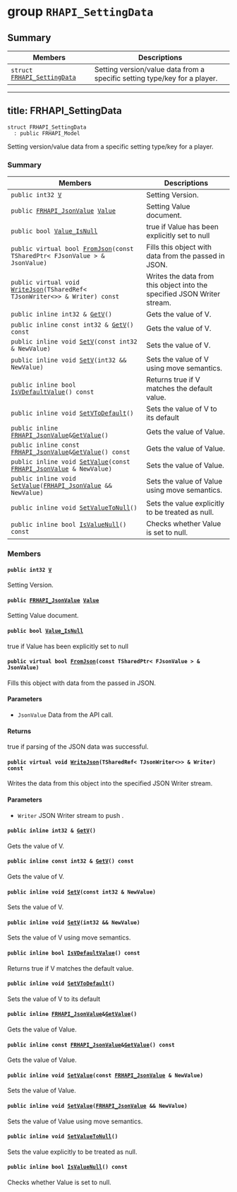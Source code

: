 # group `RHAPI_SettingData` <a id="group__RHAPI__SettingData"></a>

## Summary

 Members                        | Descriptions                                
--------------------------------|---------------------------------------------
`struct `[`FRHAPI_SettingData`](#structFRHAPI__SettingData) | Setting version/value data from a specific setting type/key for a player.

---
title: FRHAPI_SettingData
---

```
struct FRHAPI_SettingData
  : public FRHAPI_Model
```

Setting version/value data from a specific setting type/key for a player.

### Summary

 Members                        | Descriptions                                
--------------------------------|---------------------------------------------
`public int32 `[`V`](#structFRHAPI__SettingData_1a2512594c15d94a1fb5d9f3265fe2959b) | Setting Version.
`public `[`FRHAPI_JsonValue`](undefined.md#structFRHAPI__JsonValue)` `[`Value`](#structFRHAPI__SettingData_1a6c2d9e18c1f6895155bcf0313ffc5d94) | Setting Value document.
`public bool `[`Value_IsNull`](#structFRHAPI__SettingData_1a15f523906b538bb4dd436a0993fbfb86) | true if Value has been explicitly set to null
`public virtual bool `[`FromJson`](#structFRHAPI__SettingData_1a451b18556c313331a9fdfae19f669f48)`(const TSharedPtr< FJsonValue > & JsonValue)` | Fills this object with data from the passed in JSON.
`public virtual void `[`WriteJson`](#structFRHAPI__SettingData_1a1b7bfed54ce9270255fbb46255d7c5b2)`(TSharedRef< TJsonWriter<>> & Writer) const` | Writes the data from this object into the specified JSON Writer stream.
`public inline int32 & `[`GetV`](#structFRHAPI__SettingData_1a540c85e652ecbfbd2641e8500c27b66a)`()` | Gets the value of V.
`public inline const int32 & `[`GetV`](#structFRHAPI__SettingData_1abebe2f1a931f0bf0a8b90e57c4a59845)`() const` | Gets the value of V.
`public inline void `[`SetV`](#structFRHAPI__SettingData_1a25a11ae202e4d86e865063d20c39cdc7)`(const int32 & NewValue)` | Sets the value of V.
`public inline void `[`SetV`](#structFRHAPI__SettingData_1ae470149875008c4ee6bd9a4ee47822aa)`(int32 && NewValue)` | Sets the value of V using move semantics.
`public inline bool `[`IsVDefaultValue`](#structFRHAPI__SettingData_1afac8ce0d0cac1f2a2880f9378d959d14)`() const` | Returns true if V matches the default value.
`public inline void `[`SetVToDefault`](#structFRHAPI__SettingData_1a96191983827c14b416c2bcd6b2cc660e)`()` | Sets the value of V to its default
`public inline `[`FRHAPI_JsonValue`](undefined.md#structFRHAPI__JsonValue)` & `[`GetValue`](#structFRHAPI__SettingData_1aad140fab11a097a469db39728f50c2d0)`()` | Gets the value of Value.
`public inline const `[`FRHAPI_JsonValue`](undefined.md#structFRHAPI__JsonValue)` & `[`GetValue`](#structFRHAPI__SettingData_1a47d2ca1fdd7a840b69434baca62f972f)`() const` | Gets the value of Value.
`public inline void `[`SetValue`](#structFRHAPI__SettingData_1af8e69c18963b052c7387eaa4d301451e)`(const `[`FRHAPI_JsonValue`](undefined.md#structFRHAPI__JsonValue)` & NewValue)` | Sets the value of Value.
`public inline void `[`SetValue`](#structFRHAPI__SettingData_1a7e44672c04f8bfef29258ea4fca0d8cb)`(`[`FRHAPI_JsonValue`](undefined.md#structFRHAPI__JsonValue)` && NewValue)` | Sets the value of Value using move semantics.
`public inline void `[`SetValueToNull`](#structFRHAPI__SettingData_1a501cbe0943435421c563cd8ffc200faa)`()` | Sets the value explicitly to be treated as null.
`public inline bool `[`IsValueNull`](#structFRHAPI__SettingData_1aa030381d1a1f052d397cb14cda8106c3)`() const` | Checks whether Value is set to null.

### Members

#### `public int32 `[`V`](#structFRHAPI__SettingData_1a2512594c15d94a1fb5d9f3265fe2959b) <a id="structFRHAPI__SettingData_1a2512594c15d94a1fb5d9f3265fe2959b"></a>

Setting Version.

#### `public `[`FRHAPI_JsonValue`](undefined.md#structFRHAPI__JsonValue)` `[`Value`](#structFRHAPI__SettingData_1a6c2d9e18c1f6895155bcf0313ffc5d94) <a id="structFRHAPI__SettingData_1a6c2d9e18c1f6895155bcf0313ffc5d94"></a>

Setting Value document.

#### `public bool `[`Value_IsNull`](#structFRHAPI__SettingData_1a15f523906b538bb4dd436a0993fbfb86) <a id="structFRHAPI__SettingData_1a15f523906b538bb4dd436a0993fbfb86"></a>

true if Value has been explicitly set to null

#### `public virtual bool `[`FromJson`](#structFRHAPI__SettingData_1a451b18556c313331a9fdfae19f669f48)`(const TSharedPtr< FJsonValue > & JsonValue)` <a id="structFRHAPI__SettingData_1a451b18556c313331a9fdfae19f669f48"></a>

Fills this object with data from the passed in JSON.

#### Parameters
* `JsonValue` Data from the API call.

#### Returns
true if parsing of the JSON data was successful.

#### `public virtual void `[`WriteJson`](#structFRHAPI__SettingData_1a1b7bfed54ce9270255fbb46255d7c5b2)`(TSharedRef< TJsonWriter<>> & Writer) const` <a id="structFRHAPI__SettingData_1a1b7bfed54ce9270255fbb46255d7c5b2"></a>

Writes the data from this object into the specified JSON Writer stream.

#### Parameters
* `Writer` JSON Writer stream to push .

#### `public inline int32 & `[`GetV`](#structFRHAPI__SettingData_1a540c85e652ecbfbd2641e8500c27b66a)`()` <a id="structFRHAPI__SettingData_1a540c85e652ecbfbd2641e8500c27b66a"></a>

Gets the value of V.

#### `public inline const int32 & `[`GetV`](#structFRHAPI__SettingData_1abebe2f1a931f0bf0a8b90e57c4a59845)`() const` <a id="structFRHAPI__SettingData_1abebe2f1a931f0bf0a8b90e57c4a59845"></a>

Gets the value of V.

#### `public inline void `[`SetV`](#structFRHAPI__SettingData_1a25a11ae202e4d86e865063d20c39cdc7)`(const int32 & NewValue)` <a id="structFRHAPI__SettingData_1a25a11ae202e4d86e865063d20c39cdc7"></a>

Sets the value of V.

#### `public inline void `[`SetV`](#structFRHAPI__SettingData_1ae470149875008c4ee6bd9a4ee47822aa)`(int32 && NewValue)` <a id="structFRHAPI__SettingData_1ae470149875008c4ee6bd9a4ee47822aa"></a>

Sets the value of V using move semantics.

#### `public inline bool `[`IsVDefaultValue`](#structFRHAPI__SettingData_1afac8ce0d0cac1f2a2880f9378d959d14)`() const` <a id="structFRHAPI__SettingData_1afac8ce0d0cac1f2a2880f9378d959d14"></a>

Returns true if V matches the default value.

#### `public inline void `[`SetVToDefault`](#structFRHAPI__SettingData_1a96191983827c14b416c2bcd6b2cc660e)`()` <a id="structFRHAPI__SettingData_1a96191983827c14b416c2bcd6b2cc660e"></a>

Sets the value of V to its default

#### `public inline `[`FRHAPI_JsonValue`](undefined.md#structFRHAPI__JsonValue)` & `[`GetValue`](#structFRHAPI__SettingData_1aad140fab11a097a469db39728f50c2d0)`()` <a id="structFRHAPI__SettingData_1aad140fab11a097a469db39728f50c2d0"></a>

Gets the value of Value.

#### `public inline const `[`FRHAPI_JsonValue`](undefined.md#structFRHAPI__JsonValue)` & `[`GetValue`](#structFRHAPI__SettingData_1a47d2ca1fdd7a840b69434baca62f972f)`() const` <a id="structFRHAPI__SettingData_1a47d2ca1fdd7a840b69434baca62f972f"></a>

Gets the value of Value.

#### `public inline void `[`SetValue`](#structFRHAPI__SettingData_1af8e69c18963b052c7387eaa4d301451e)`(const `[`FRHAPI_JsonValue`](undefined.md#structFRHAPI__JsonValue)` & NewValue)` <a id="structFRHAPI__SettingData_1af8e69c18963b052c7387eaa4d301451e"></a>

Sets the value of Value.

#### `public inline void `[`SetValue`](#structFRHAPI__SettingData_1a7e44672c04f8bfef29258ea4fca0d8cb)`(`[`FRHAPI_JsonValue`](undefined.md#structFRHAPI__JsonValue)` && NewValue)` <a id="structFRHAPI__SettingData_1a7e44672c04f8bfef29258ea4fca0d8cb"></a>

Sets the value of Value using move semantics.

#### `public inline void `[`SetValueToNull`](#structFRHAPI__SettingData_1a501cbe0943435421c563cd8ffc200faa)`()` <a id="structFRHAPI__SettingData_1a501cbe0943435421c563cd8ffc200faa"></a>

Sets the value explicitly to be treated as null.

#### `public inline bool `[`IsValueNull`](#structFRHAPI__SettingData_1aa030381d1a1f052d397cb14cda8106c3)`() const` <a id="structFRHAPI__SettingData_1aa030381d1a1f052d397cb14cda8106c3"></a>

Checks whether Value is set to null.


